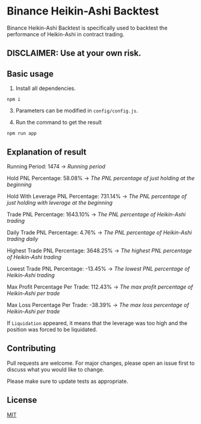# Binance Heikin-Ashi Backtest

Binance Heikin-Ashi Backtest is specifically used to backtest the performance of Heikin-Ashi in contract trading.

## DISCLAIMER: Use at your own risk.

## Basic usage

1. Install all dependencies.

```
npm i
```

3. Parameters can be modified in `config/config.js`.

4. Run the command to get the result

```
npm run app
```

## Explanation of result

Running Period: 1474 -> _Running period_

Hold PNL Percentage: 58.08% -> _The PNL percentage of just holding at the beginning_

Hold With Leverage PNL Percentage: 731.14% -> _The PNL percentage of just holding with leverage at the beginning_

Trade PNL Percentage: 1643.10% -> _The PNL percentage of Heikin-Ashi trading_

Daily Trade PNL Percentage: 4.76% -> _The PNL percentage of Heikin-Ashi trading daily_

Highest Trade PNL Percentage: 3648.25% -> _The highest PNL percentage of Heikin-Ashi trading_

Lowest Trade PNL Percentage: -13.45% -> _The lowest PNL percentage of Heikin-Ashi trading_

Max Profit Percentage Per Trade: 112.43% -> _The max profit percentage of Heikin-Ashi per trade_

Max Loss Percentage Per Trade: -38.39% -> _The max loss percentage of Heikin-Ashi per trade_

If `Liquidation` appeared, it means that the leverage was too high and the position was forced to be liquidated.

## Contributing

Pull requests are welcome. For major changes, please open an issue first to discuss what you would like to change.

Please make sure to update tests as appropriate.

## License

[MIT](https://choosealicense.com/licenses/mit/)
